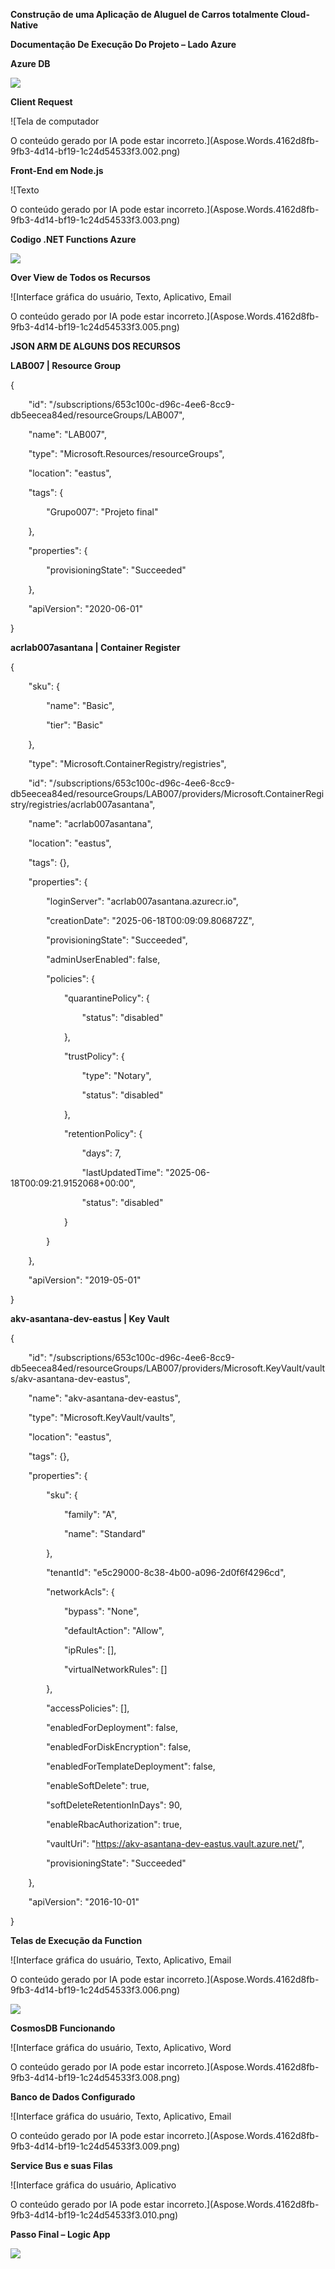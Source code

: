 ﻿**Construção de uma Aplicação de Aluguel de Carros totalmente Cloud-Native**

**Documentação De Execução Do Projeto – Lado Azure**

**Azure DB**

![](Aspose.Words.4162d8fb-9fb3-4d14-bf19-1c24d54533f3.001.png)

**Client Request**

![Tela de computador

O conteúdo gerado por IA pode estar incorreto.](Aspose.Words.4162d8fb-9fb3-4d14-bf19-1c24d54533f3.002.png)





**Front-End em Node.js**

![Texto

O conteúdo gerado por IA pode estar incorreto.](Aspose.Words.4162d8fb-9fb3-4d14-bf19-1c24d54533f3.003.png)

**Codigo .NET Functions Azure**

![](Aspose.Words.4162d8fb-9fb3-4d14-bf19-1c24d54533f3.004.png)




**Over View de Todos os Recursos**

![Interface gráfica do usuário, Texto, Aplicativo, Email

O conteúdo gerado por IA pode estar incorreto.](Aspose.Words.4162d8fb-9fb3-4d14-bf19-1c24d54533f3.005.png)

**JSON ARM DE ALGUNS DOS RECURSOS**

**LAB007 | Resource Group**

{

`    `"id": "/subscriptions/653c100c-d96c-4ee6-8cc9-db5eecea84ed/resourceGroups/LAB007",

`    `"name": "LAB007",

`    `"type": "Microsoft.Resources/resourceGroups",

`    `"location": "eastus",

`    `"tags": {

`        `"Grupo007": "Projeto final"

`    `},

`    `"properties": {

`        `"provisioningState": "Succeeded"

`    `},

`    `"apiVersion": "2020-06-01"

}

**acrlab007asantana | Container Register**

{

`    `"sku": {

`        `"name": "Basic",

`        `"tier": "Basic"

`    `},

`    `"type": "Microsoft.ContainerRegistry/registries",

`    `"id": "/subscriptions/653c100c-d96c-4ee6-8cc9-db5eecea84ed/resourceGroups/LAB007/providers/Microsoft.ContainerRegistry/registries/acrlab007asantana",

`    `"name": "acrlab007asantana",

`    `"location": "eastus",

`    `"tags": {},

`    `"properties": {

`        `"loginServer": "acrlab007asantana.azurecr.io",

`        `"creationDate": "2025-06-18T00:09:09.806872Z",

`        `"provisioningState": "Succeeded",

`        `"adminUserEnabled": false,

`        `"policies": {

`            `"quarantinePolicy": {

`                `"status": "disabled"

`            `},

`            `"trustPolicy": {

`                `"type": "Notary",

`                `"status": "disabled"

`            `},

`            `"retentionPolicy": {

`                `"days": 7,

`                `"lastUpdatedTime": "2025-06-18T00:09:21.9152068+00:00",

`                `"status": "disabled"

`            `}

`        `}

`    `},

`    `"apiVersion": "2019-05-01"

}

**akv-asantana-dev-eastus | Key Vault**

{

`    `"id": "/subscriptions/653c100c-d96c-4ee6-8cc9-db5eecea84ed/resourceGroups/LAB007/providers/Microsoft.KeyVault/vaults/akv-asantana-dev-eastus",

`    `"name": "akv-asantana-dev-eastus",

`    `"type": "Microsoft.KeyVault/vaults",

`    `"location": "eastus",

`    `"tags": {},

`    `"properties": {

`        `"sku": {

`            `"family": "A",

`            `"name": "Standard"

`        `},

`        `"tenantId": "e5c29000-8c38-4b00-a096-2d0f6f4296cd",

`        `"networkAcls": {

`            `"bypass": "None",

`            `"defaultAction": "Allow",

`            `"ipRules": [],

`            `"virtualNetworkRules": []

`        `},

`        `"accessPolicies": [],

`        `"enabledForDeployment": false,

`        `"enabledForDiskEncryption": false,

`        `"enabledForTemplateDeployment": false,

`        `"enableSoftDelete": true,

`        `"softDeleteRetentionInDays": 90,

`        `"enableRbacAuthorization": true,

`        `"vaultUri": "https://akv-asantana-dev-eastus.vault.azure.net/",

`        `"provisioningState": "Succeeded"

`    `},

`    `"apiVersion": "2016-10-01"

}






**Telas de Execução da Function**

![Interface gráfica do usuário, Texto, Aplicativo, Email

O conteúdo gerado por IA pode estar incorreto.](Aspose.Words.4162d8fb-9fb3-4d14-bf19-1c24d54533f3.006.png)

![](Aspose.Words.4162d8fb-9fb3-4d14-bf19-1c24d54533f3.007.png)

**CosmosDB Funcionando**

![Interface gráfica do usuário, Texto, Aplicativo, Word

O conteúdo gerado por IA pode estar incorreto.](Aspose.Words.4162d8fb-9fb3-4d14-bf19-1c24d54533f3.008.png)


**Banco de Dados Configurado** 

![Interface gráfica do usuário, Texto, Aplicativo, Email

O conteúdo gerado por IA pode estar incorreto.](Aspose.Words.4162d8fb-9fb3-4d14-bf19-1c24d54533f3.009.png)

**Service Bus e suas Filas**

![Interface gráfica do usuário, Aplicativo

O conteúdo gerado por IA pode estar incorreto.](Aspose.Words.4162d8fb-9fb3-4d14-bf19-1c24d54533f3.010.png)

**Passo Final – Logic App**

![](Aspose.Words.4162d8fb-9fb3-4d14-bf19-1c24d54533f3.011.png)
